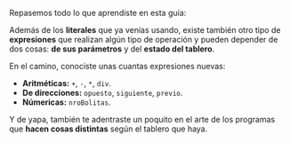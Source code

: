 Repasemos todo lo que aprendiste en esta guía:

Además de los **literales** que ya venías usando, existe también otro tipo de **expresiones** que realizan algún tipo de operación y pueden depender de dos cosas: **de sus parámetros** y del **estado del tablero**.

En el camino, conociste unas cuantas expresiones nuevas:

* **Aritméticas:** `+`, `-`, `*`, `div`.
* **De direcciones:** `opuesto`, `siguiente`, `previo`.
* **Númericas:** `nroBolitas`.

Y de yapa, también te adentraste un poquito en el arte de los programas que **hacen cosas distintas** según el tablero que haya.